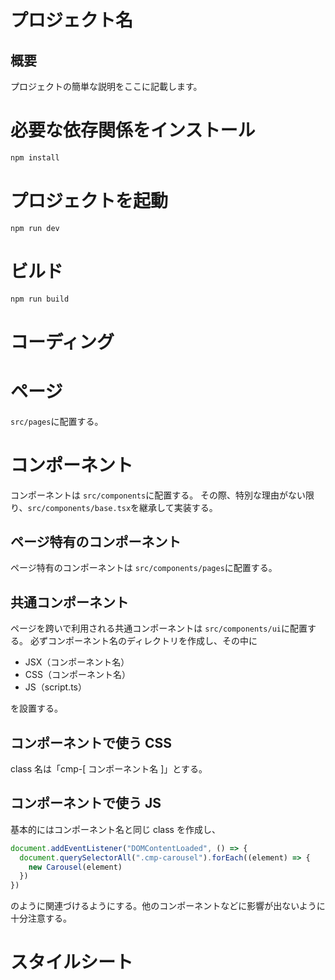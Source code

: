 # プロジェクト名

## 概要

プロジェクトの簡単な説明をここに記載します。

# 必要な依存関係をインストール

```bash
npm install
```

# プロジェクトを起動

```bash
npm run dev
```

# ビルド

```bash
npm run build
```

# コーディング

# ページ

`src/pages`に配置する。

# コンポーネント

コンポーネントは `src/components`に配置する。
その際、特別な理由がない限り、`src/components/base.tsx`を継承して実装する。

## ページ特有のコンポーネント

ページ特有のコンポーネントは `src/components/pages`に配置する。

## 共通コンポーネント

ページを跨いで利用される共通コンポーネントは `src/components/ui`に配置する。
必ずコンポーネント名のディレクトリを作成し、その中に

- JSX（コンポーネント名）
- CSS（コンポーネント名）
- JS（script.ts）

を設置する。

## コンポーネントで使う CSS

class 名は「cmp-[ コンポーネント名 ]」とする。

## コンポーネントで使う JS

基本的にはコンポーネント名と同じ class を作成し、

```javascript
document.addEventListener("DOMContentLoaded", () => {
  document.querySelectorAll(".cmp-carousel").forEach((element) => {
    new Carousel(element)
  })
})
```

のように関連づけるようにする。他のコンポーネントなどに影響が出ないように十分注意する。

# スタイルシート
